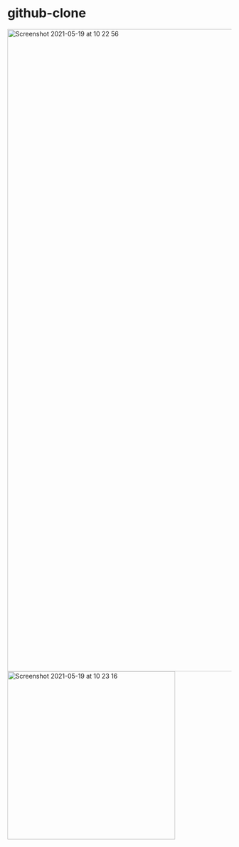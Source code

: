 # github-clone
<img width="1440" alt="Screenshot 2021-05-19 at 10 22 56" src="https://user-images.githubusercontent.com/15702449/118789296-8d456680-b88c-11eb-9cda-6073bd4a1b21.png">
<img width="377" alt="Screenshot 2021-05-19 at 10 23 16" src="https://user-images.githubusercontent.com/15702449/118789313-90d8ed80-b88c-11eb-8b54-44ddc7de362b.png">
